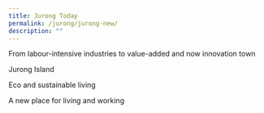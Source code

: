 ```yaml
---
title: Jurong Today
permalink: /jurong/jurong-new/
description: ""
---
```

From labour-intensive industries to value-added and now innovation town

Jurong Island

Eco and sustainable living

A new place for living and working